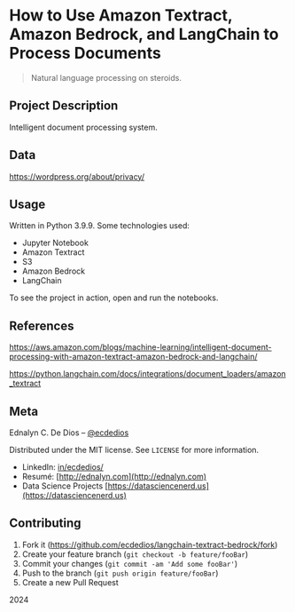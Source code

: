 # How to Use Amazon Textract, Amazon Bedrock, and LangChain to Process Documents

> Natural language processing on steroids.

## Project Description

Intelligent document processing system.

## Data

https://wordpress.org/about/privacy/

## Usage

Written in Python 3.9.9. Some technologies used:

- Jupyter Notebook
- Amazon Textract
- S3
- Amazon Bedrock
- LangChain

To see the project in action, open and run the notebooks.

## References

https://aws.amazon.com/blogs/machine-learning/intelligent-document-processing-with-amazon-textract-amazon-bedrock-and-langchain/

https://python.langchain.com/docs/integrations/document_loaders/amazon_textract

## Meta

Ednalyn C. De Dios – [@ecdedios](https://github.com/ecdedios)

Distributed under the MIT license. See `LICENSE` for more information.

- LinkedIn: [in/ecdedios/](https://www.linkedin.com/in/ecdedios/)
- Resumé: [http://ednalyn.com](http://ednalyn.com)
- Data Science Projects [https://datasciencenerd.us](https://datasciencenerd.us)

## Contributing

1. Fork it (<https://github.com/ecdedios/langchain-textract-bedrock/fork>)
2. Create your feature branch (`git checkout -b feature/fooBar`)
3. Commit your changes (`git commit -am 'Add some fooBar'`)
4. Push to the branch (`git push origin feature/fooBar`)
5. Create a new Pull Request

2024
